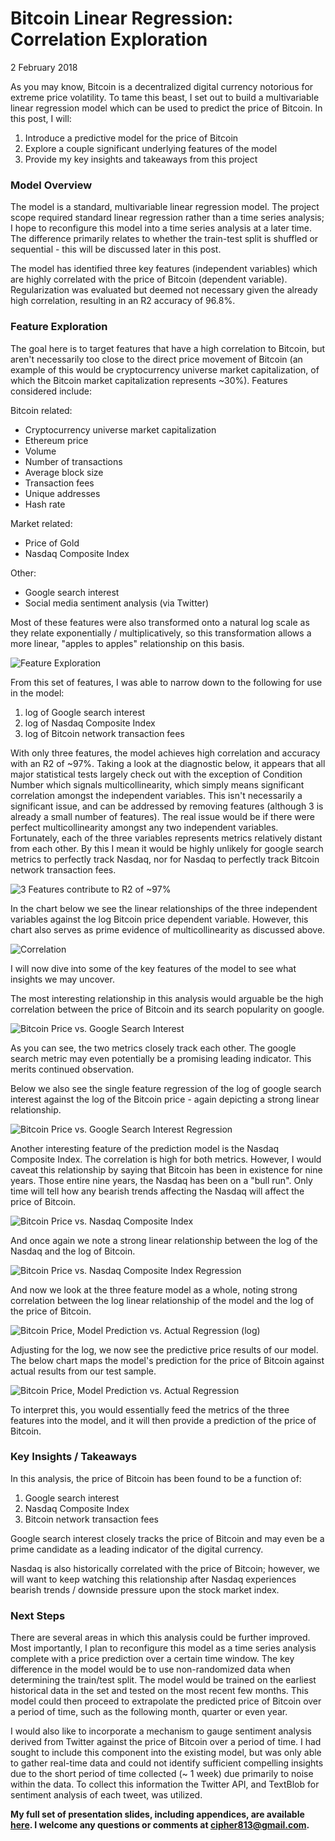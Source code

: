 # Bitcoin Linear Regression: Correlation Exploration
2 February 2018

As you may know, Bitcoin is a decentralized digital currency notorious for extreme price volatility.  To tame this beast, I set out to build a multivariable linear regression model which can be used to predict the price of Bitcoin.  In this post, I will:

1. Introduce a predictive model for the price of Bitcoin
2. Explore a couple significant underlying features of the model
3. Provide my key insights and takeaways from this project


### Model Overview
The model is a standard, multivariable linear regression model. The project scope required standard linear regression rather than a time series analysis; I hope to reconfigure this model into a time series analysis at a later time.  The difference primarily relates to whether the train-test split is shuffled or sequential - this will be discussed later in this post.  

The model has identified three key features (independent variables) which are highly correlated with the price of Bitcoin (dependent variable).  Regularization was evaluated but deemed not necessary
given the already high correlation, resulting in an R2 accuracy of 96.8%.

### Feature Exploration
The goal here is to target features that have a high correlation to Bitcoin, but aren't necessarily too close to the direct price movement of Bitcoin (an example of this would be
  cryptocurrency universe market capitalization, of which the Bitcoin market capitalization represents ~30%).  Features considered include:

Bitcoin related:
- Cryptocurrency universe market capitalization
- Ethereum price
- Volume
- Number of transactions
- Average block size
- Transaction fees
- Unique addresses
- Hash rate

Market related:
- Price of Gold
- Nasdaq Composite Index

Other:
- Google search interest
- Social media sentiment analysis (via Twitter)

Most of these features were also transformed onto a natural log scale as they relate exponentially / multiplicatively, so this transformation allows a more linear, "apples to apples" relationship on this basis.  

![](charts/featureexploration.png "Feature Exploration")

From this set of features, I was able to narrow down to the following for use in the model:
1. log of Google search interest
2. log of Nasdaq Composite Index
3. log of Bitcoin network transaction fees

With only three features, the model achieves high correlation and accuracy with an R2 of ~97%.  Taking a look at the diagnostic below, it appears that all major statistical tests largely check out with the exception of Condition Number which signals multicollinearity, which simply means significant correlation amongst the independent variables.  This isn't necessarily a significant issue, and can be addressed by removing features (although 3 is already a small number of features).  The real issue would be if there were perfect multicollinearity amongst any two independent variables.  Fortunately, each of the three variables represents metrics relatively distant from each other.  By this I mean it would be highly unlikely for google search metrics to perfectly track Nasdaq, nor for Nasdaq to perfectly track Bitcoin network transaction fees.  

![](charts/OLS.png "3 Features contribute to R2 of ~97%")

In the chart below we see the linear relationships of the three independent variables against the log Bitcoin price dependent variable.  However, this chart also serves as prime evidence of multicollinearity as discussed above.  

![](charts/modelpairplot.png "Correlation")

I will now dive into some of the key features of the model to see what insights we may uncover.   

The most interesting relationship in this analysis would arguable be the high correlation between the price of Bitcoin and its search popularity on google.  

![](charts/googlesearchinterest.png "Bitcoin Price vs. Google Search Interest")

As you can see, the two metrics closely track each other.  The google search metric may even potentially be a promising leading indicator.  This merits continued observation.  

Below we also see the single feature regression of the log of google search interest against the log of the Bitcoin price - again depicting a strong linear relationship.  

![](charts/interestvsbtcprice.png "Bitcoin Price vs. Google Search Interest Regression")

Another interesting feature of the prediction model is the Nasdaq Composite Index.  The correlation is high for both metrics.  However, I would caveat this relationship by saying that Bitcoin has been in existence for nine years.  Those entire nine years, the Nasdaq has been on a "bull run".  Only time will tell how any bearish trends affecting the Nasdaq will affect the price of Bitcoin.  

![](charts/nasdaq.png "Bitcoin Price vs. Nasdaq Composite Index")

And once again we note a strong linear relationship between the log of the Nasdaq and the log of Bitcoin.  

![](charts/nasdaqvsbtcprice.png "Bitcoin Price vs. Nasdaq Composite Index Regression")

And now we look at the three feature model as a whole, noting strong correlation between the log linear relationship of the model and the log of the price of Bitcoin.   

![](charts/logpredictedvsactual.png "Bitcoin Price, Model Prediction vs. Actual Regression (log)")

Adjusting for the log, we now see the predictive price results of our model.  The below chart maps the model's prediction for the price of Bitcoin against actual results from our test sample.  

![](charts/predictedvsactual.png "Bitcoin Price, Model Prediction vs. Actual Regression")

To interpret this, you would essentially feed the metrics of the three features into the model, and it will then provide a prediction of the price of Bitcoin.  

### Key Insights / Takeaways
In this analysis, the price of Bitcoin has been found to be a function of:
1. Google search interest
2. Nasdaq Composite Index
3. Bitcoin network transaction fees  

Google search interest closely tracks the price of Bitcoin and may even be a prime candidate as a leading indicator of the digital currency.  

Nasdaq is also historically correlated with the price of Bitcoin; however, we will want to keep watching this relationship after Nasdaq experiences bearish trends / downside pressure upon the stock market index.

### Next Steps
There are several areas in which this analysis could be further improved.  Most importantly, I plan to reconfigure this model as a time series analysis complete with a price prediction over a certain time window.  The key difference in the model would be to use non-randomized data when determining the train/test split.  The model would be trained on the earliest historical data in the set and tested on the most recent few months. This model could then proceed to extrapolate the predicted price of Bitcoin over a period of time, such as the following month, quarter or even year.  

I would also like to incorporate a mechanism to gauge sentiment analysis derived from Twitter against the price of Bitcoin over a period of time.  I had sought to include this component into the existing model, but was only able to gather real-time data and could not identify sufficient compelling insights due to the short period of time collected (~ 1 week) due primarily to noise within the data.  To collect this information the Twitter API, and TextBlob for sentiment analysis of each tweet, was utilized.

__My full set of presentation slides, including appendices, are available [here](https://github.com/cipher813/McMahon_Metis/blob/master/Project_2/20180202_Bitcoin_LR_Presentation.pdf).  I welcome any questions or comments at cipher813@gmail.com.__

